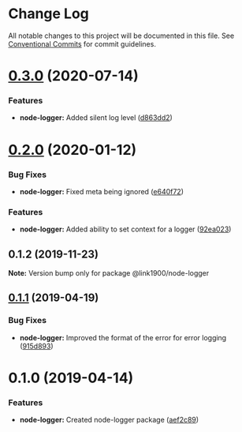 # Change Log

All notable changes to this project will be documented in this file.
See [Conventional Commits](https://conventionalcommits.org) for commit guidelines.

<a name="0.3.0"></a>

# [0.3.0](https://github.com/projects/link1900/repos/link1900/compare/diff?targetBranch=refs%2Ftags%2F@link1900/node-logger@0.2.0&sourceBranch=refs%2Ftags%2F@link1900/node-logger@0.3.0) (2020-07-14)

### Features

- **node-logger:** Added silent log level ([d863dd2](https://github.com/projects/link1900/repos/link1900/commits/d863dd2))

<a name="0.2.0"></a>

# [0.2.0](https://github.com/projects/link1900/repos/link1900/compare/diff?targetBranch=refs%2Ftags%2F@link1900/node-logger@0.1.2&sourceBranch=refs%2Ftags%2F@link1900/node-logger@0.2.0) (2020-01-12)

### Bug Fixes

- **node-logger:** Fixed meta being ignored ([e640f72](https://github.com/projects/link1900/repos/link1900/commits/e640f72))

### Features

- **node-logger:** Added ability to set context for a logger ([92ea023](https://github.com/projects/link1900/repos/link1900/commits/92ea023))

<a name="0.1.2"></a>

## 0.1.2 (2019-11-23)

**Note:** Version bump only for package @link1900/node-logger

<a name="0.1.1"></a>

## [0.1.1](https://github.com/projects/link1900/repos/link1900/compare/diff?targetBranch=refs%2Ftags%2F@link1900/node-logger@0.1.0&sourceBranch=refs%2Ftags%2F@link1900/node-logger@0.1.1) (2019-04-19)

### Bug Fixes

- **node-logger:** Improved the format of the error for error logging ([915d893](https://github.com/projects/link1900/repos/link1900/commits/915d893))

<a name="0.1.0"></a>

# 0.1.0 (2019-04-14)

### Features

- **node-logger:** Created node-logger package ([aef2c89](https://github.com/projects/link1900/repos/link1900/commits/aef2c89))
